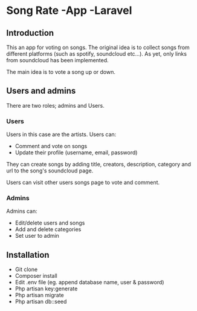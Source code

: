 # Song Rate -App -Laravel

## Introduction

This an app for voting on songs. 
The original idea is to collect songs from different platforms (such as spotify, soundcloud etc...).
As yet, only links from soundcloud has been implemented. 

The main idea is to vote a song up or down. 

## Users and admins

There are two roles; admins and Users. 

### Users
Users in this case are the artists. 
Users can:
* Comment and vote on songs
* Update their profile (username, email, password)

They can create songs by adding title, creators, description, category and url to the song's soundcloud page.

Users can visit other users songs page to vote and comment.

### Admins
Admins can:
* Edit/delete users and songs
* Add and delete categories
* Set user to admin

## Installation

* Git clone
* Composer install
* Edit .env file (eg. append database name, user & password)
* Php artisan key:generate
* Php artisan migrate
* Php artisan db::seed




